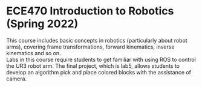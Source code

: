# ECE470 Introduction to Robotics (Spring 2022)
This course includes basic concepts in robotics (particularly about robot arms), covering frame transformations, forward kinematics, inverse kinematics and so on. <br/>
Labs in this course require students to get familiar with using ROS to control the UR3 robot arm. The final project, which is lab5, allows students to develop an algorithm pick and place colored blocks with the assistance of camera.
